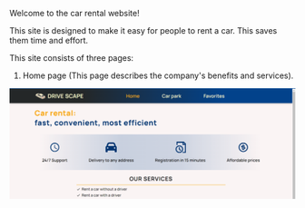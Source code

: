 Welcome to the car rental website!

This site is designed to make it easy for people to rent a car. This saves them
time and effort.

This site consists of three pages:

1. Home page (This page describes the company's benefits and services).

![HomePage](./src/assets/Home.png)
